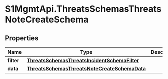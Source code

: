 # S1MgmtApi.ThreatsSchemasThreatsNoteCreateSchema

## Properties
Name | Type | Description | Notes
------------ | ------------- | ------------- | -------------
**filter** | [**ThreatsSchemasThreatsIncidentSchemaFilter**](ThreatsSchemasThreatsIncidentSchemaFilter.md) |  | 
**data** | [**ThreatsSchemasThreatsNoteCreateSchemaData**](ThreatsSchemasThreatsNoteCreateSchemaData.md) |  | 


